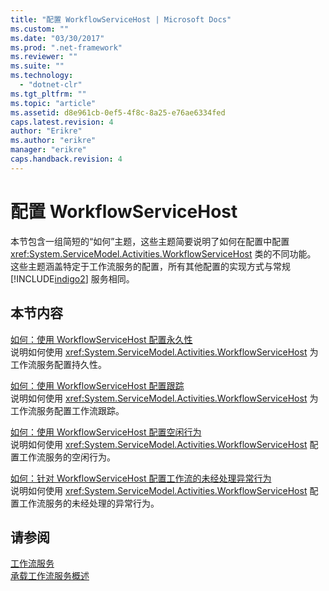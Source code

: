 ```yaml
---
title: "配置 WorkflowServiceHost | Microsoft Docs"
ms.custom: ""
ms.date: "03/30/2017"
ms.prod: ".net-framework"
ms.reviewer: ""
ms.suite: ""
ms.technology: 
  - "dotnet-clr"
ms.tgt_pltfrm: ""
ms.topic: "article"
ms.assetid: d8e961cb-0ef5-4f8c-8a25-e76ae6334fed
caps.latest.revision: 4
author: "Erikre"
ms.author: "erikre"
manager: "erikre"
caps.handback.revision: 4
---
```

# 配置 WorkflowServiceHost
本节包含一组简短的“如何”主题，这些主题简要说明了如何在配置中配置 <xref:System.ServiceModel.Activities.WorkflowServiceHost> 类的不同功能。  这些主题涵盖特定于工作流服务的配置，所有其他配置的实现方式与常规 [!INCLUDE[indigo2](../../../../includes/indigo2-md.md)] 服务相同。  
  
## 本节内容  
 [如何：使用 WorkflowServiceHost 配置永久性](../../../../docs/framework/wcf/feature-details/how-to-configure-persistence-with-workflowservicehost.md)  
 说明如何使用 <xref:System.ServiceModel.Activities.WorkflowServiceHost> 为工作流服务配置持久性。  
  
 [如何：使用 WorkflowServiceHost 配置跟踪](../../../../docs/framework/wcf/feature-details/how-to-configure-tracking-with-workflowservicehost.md)  
 说明如何使用 <xref:System.ServiceModel.Activities.WorkflowServiceHost> 为工作流服务配置工作流跟踪。  
  
 [如何：使用 WorkflowServiceHost 配置空闲行为](../../../../docs/framework/wcf/feature-details/how-to-configure-idle-behavior-with-workflowservicehost.md)  
 说明如何使用 <xref:System.ServiceModel.Activities.WorkflowServiceHost> 配置工作流服务的空闲行为。  
  
 [如何：针对 WorkflowServiceHost 配置工作流的未经处理异常行为](../../../../docs/framework/wcf/feature-details/config-workflow-unhandled-exception-workflowservicehost.md)  
 说明如何使用 <xref:System.ServiceModel.Activities.WorkflowServiceHost> 配置工作流服务的未经处理的异常行为。  
  
## 请参阅  
 [工作流服务](../../../../docs/framework/wcf/feature-details/workflow-services.md)   
 [承载工作流服务概述](../../../../docs/framework/wcf/feature-details/hosting-workflow-services-overview.md)
